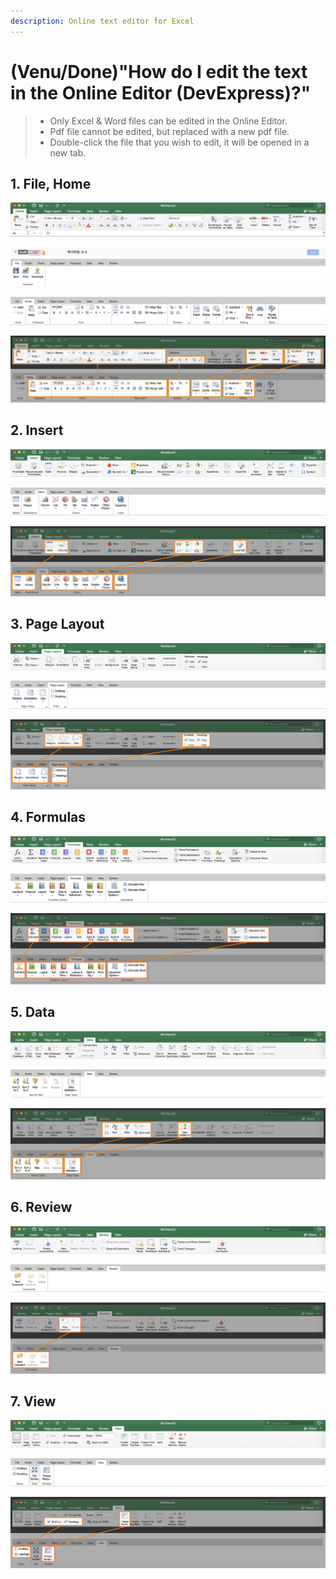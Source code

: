 ```yaml
---
description: Online text editor for Excel
---
```


# \(Venu/Done\)"How do I edit the text in the Online Editor \(DevExpress\)?"

> * Only Excel & Word files can be edited in the Online Editor.
> * Pdf file cannot be edited, but replaced with a new pdf file.
> * Double-click the file that you wish to edit, it will be opened in a new tab.

## 1. File, Home

![Microsoft Office Excel Menu 1: Home](../.gitbook/assets/excel-menu_home.png)

![Dev Express Online Excel &apos;File&apos; menu \(menu 1\)](../.gitbook/assets/devexpress-menu_file.png)

![Dev Express Online Excel &apos;Home&apos; menu \(menu 2\)](../.gitbook/assets/devexpress-menu_home.png)

![Home menu comparison](../.gitbook/assets/menu_compare_home.png)

## 2. Insert

![Microsoft Office Excel &apos;Insert&apos; menu \(menu 2\)](../.gitbook/assets/excel-menu_insert.png)

![Dev Express Online Excel &apos;Insert&apos; \(menu 2\)](../.gitbook/assets/devexpress-menu_insert.png)

![](../.gitbook/assets/menu_compare_insert.png)

## 3. Page Layout

![Microsoft Office Excel &apos;Page Layout&apos; menu \(menu 3\)](../.gitbook/assets/excel-menu_page_layout.png)

![Dev Express Online Excel &apos;Page Layout&apos; \(menu 4\)](../.gitbook/assets/devexpress-menu_page_layout.png)

![](../.gitbook/assets/menu_compare_page_layout.png)

## 4. Formulas

![Microsoft Office Excel &apos;Formulas \(Functions\)&apos; menu \(menu 4\)](../.gitbook/assets/excel-menu_formulas.png)

![Dev Express Online Excel &apos;Formulas&apos; menu \(menu 5\)](../.gitbook/assets/devexpress-menu_formulas.png)

![](../.gitbook/assets/menu_compare_formulas.png)

## 5. Data

![Microsoft Office Excel &apos;Data&apos; menu \(menu 5\)](../.gitbook/assets/excel-menu_data.png)

![Dev Express Online Excel &apos;Data&apos; menu \(menu 7\)](../.gitbook/assets/devexpress-menu_data-1.png)

![](../.gitbook/assets/menu_compare_data.png)

## 6. Review

![Microsoft Office Excel &apos;Review&apos; menu \(menu 6\)](../.gitbook/assets/excel-menu_review.png)

![Dev Express Online Excel &apos;Review&apos; menu \(menu 8\)](../.gitbook/assets/devexpress-menu_review.png)

![](../.gitbook/assets/menu_compare_review.png)

## 7. View

![Microsoft Office Excel &apos;View&apos; menu \(menu 7\)](../.gitbook/assets/excel-menu_view.png)

![Dev Express Online Excel &apos;View&apos; menu \(menu 7\)](../.gitbook/assets/devexpress-menu_view.png)

![](../.gitbook/assets/menu_compare_view-1.png)

